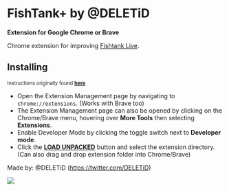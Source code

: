 # FishTank+ by @DELETiD
**Extension for Google Chrome or Brave**  

Chrome extension for improving [Fishtank Live](https://www.fishtank.live).  

## Installing  
<sup>Instructions originally found **[here](https://developer.chrome.com/extensions/getstarted)**</sup>  

 * Open the Extension Management page by navigating to `chrome://extensions`. (Works with Brave too)
  * The Extension Management page can also be opened by clicking on the Chrome/Brave menu, hovering over **More Tools** then selecting **Extensions**.  
 * Enable Developer Mode by clicking the toggle switch next to **Developer mode**.  
 * Click the **[LOAD UNPACKED](https://developer.chrome.com/static/images/get_started/load_extension.png)** button and select the extension directory.  (Can also drag and drop extension folder into Chrome/Brave)


 Made by: @DELETiD (https://twitter.com/DELETiD)
 
 ![](https://github.com/DELETiD/FishTank-Unlocked-Addon/blob/main/HowToInstall.gif)
